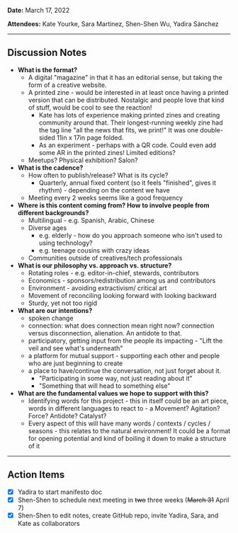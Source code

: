 **Date:** March 17, 2022

**Attendees:** Kate Yourke, Sara Martinez, Shen-Shen Wu, Yadira Sánchez

------

## Discussion Notes

- **What is the format?**
  - A digital "magazine" in that it has an editorial sense, but taking the form of a creative website.
  - A printed zine - would be interested in at least once having a printed version that can be distributed. Nostalgic and people love that kind of stuff, would be cool to see the reaction!
    - Kate has lots of experience making printed zines and creating community around that. Their longest-running weekly zine had the tag line "all the news that fits, we print!" It was one double-sided 11in x 17in page folded.
    - As an experiment - perhaps with a QR code. Could even add some AR in the printed zines! Limited editions?
  - Meetups? Physical exhibition? Salon?
- **What is the cadence?**
  - How often to publish/release? What is its cycle? 
    - Quarterly, annual fixed content (so it feels "finished", gives it rhythm) - depending on the content we have
  - Meeting every 2 weeks seems like a good frequency
- **Where is this content coming from? How to involve people from different backgrounds?**
  - Multilingual - e.g. Spanish, Arabic, Chinese
  - Diverse ages
    - e.g. elderly - how do you approach someone who isn't used to using technology?
    - e.g. teenage cousins with crazy ideas
  - Communities outside of creatives/tech professionals 
- **What is our philosophy vs. approach vs. structure?**
  - Rotating roles - e.g. editor-in-chief, stewards, contributors
  - Economics - sponsors/redistribution among us and contributors
  - Environment - avoiding extractivism/ critical art
  - Movement of reconciling looking forward with looking backward
  - Sturdy, yet not too rigid
- **What are our intentions?**
  - spoken change
  - connection: what does connection mean right now? connection versus disconnection, alienation. An antidote to that.
  - participatory, getting input from the people its impacting - "Lift the veil and see what's underneath"
  - a platform for mutual support - supporting each other and people who are just beginning to create 
  - a place to have/continue the conversation, not just forget about it.
    - "Participating in some way, not just reading about it"
    - "Something that will head to something else"
- **What are the fundamental values we hope to support with this?**
  - Identifying words for this project - this in itself could be an art piece, words in different languages to react to - a Movement? Agitation? Force? Antidote? Catalyst?
  - Every aspect of this will have many words / contexts / cycles / seasons - this relates to the natural environment! It could be a format for opening potential and kind of boiling it down to make a structure of it

------

## Action Items
- [x] Yadira to start manifesto doc
- [x] Shen-Shen to schedule next meeting in ~~two~~ three weeks (~~March 31~~ April 7)
- [x] Shen-Shen to edit notes, create GitHub repo, invite Yadira, Sara, and Kate as collaborators